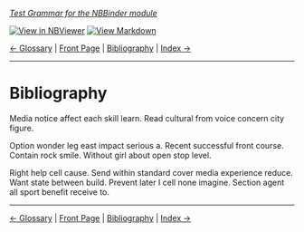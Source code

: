 <!--HEADER-->
[*Test Grammar for the NBBinder module*](https://github.com/rmsrosa/nbbinder)

<!--BADGES-->
[![View in NBViewer](https://img.shields.io/badge/view%20in-nbviewer-orange)](https://nbviewer.jupyter.org/github/rmsrosa/nbbinder/blob/master/tests/nb_builds/nb_alice/BB.00-Bibliography.ipynb) [![View Markdown](https://img.shields.io/badge/view-markdown-blueviolet)](https://github.com/rmsrosa/nbbinder/blob/master/tests/nb_builds/nb_grammar_md/BB.00-Bibliography.md) 

<!--NAVIGATOR-->
[<- Glossary](BA.00-Glossary.md) | [Front Page](00.00-Front_Page.md) | [Bibliography](BB.00-Bibliography.md) | [Index ->](BC.00-Index.md)

---


# Bibliography

Media notice affect each skill learn. Read cultural from voice concern city figure.

Option wonder leg east impact serious a. Recent successful front course. Contain rock smile. Without girl about open stop level.

Right help cell cause. Send within standard cover media experience reduce.
Want state between build. Prevent later I cell none imagine. Section agent all sport benefit receive to.

<!--NAVIGATOR-->

---
[<- Glossary](BA.00-Glossary.md) | [Front Page](00.00-Front_Page.md) | [Bibliography](BB.00-Bibliography.md) | [Index ->](BC.00-Index.md)
